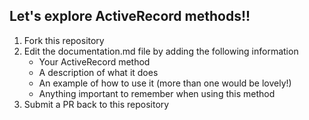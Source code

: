 ## Let's explore ActiveRecord methods!!

1. Fork this repository
2. Edit the documentation.md file by adding the following information
    * Your ActiveRecord method
    * A description of what it does
    * An example of how to use it (more than one would be lovely!)
    * Anything important to remember when using this method
3. Submit a PR back to this repository
